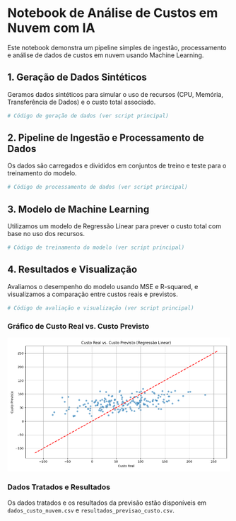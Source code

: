 
# Notebook de Análise de Custos em Nuvem com IA

Este notebook demonstra um pipeline simples de ingestão, processamento e análise de dados de custos em nuvem usando Machine Learning.

## 1. Geração de Dados Sintéticos

Geramos dados sintéticos para simular o uso de recursos (CPU, Memória, Transferência de Dados) e o custo total associado.

```python
# Código de geração de dados (ver script principal)
```

## 2. Pipeline de Ingestão e Processamento de Dados

Os dados são carregados e divididos em conjuntos de treino e teste para o treinamento do modelo.

```python
# Código de processamento de dados (ver script principal)
```

## 3. Modelo de Machine Learning

Utilizamos um modelo de Regressão Linear para prever o custo total com base no uso dos recursos.

```python
# Código de treinamento do modelo (ver script principal)
```

## 4. Resultados e Visualização

Avaliamos o desempenho do modelo usando MSE e R-squared, e visualizamos a comparação entre custos reais e previstos.

```python
# Código de avaliação e visualização (ver script principal)
```

### Gráfico de Custo Real vs. Custo Previsto

![Custo Real vs. Custo Previsto](custo_real_vs_previsto.png)

### Dados Tratados e Resultados

Os dados tratados e os resultados da previsão estão disponíveis em `dados_custo_nuvem.csv` e `resultados_previsao_custo.csv`.
